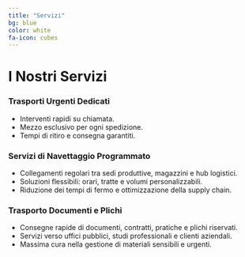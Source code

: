 ```yaml
---
title: "Servizi"
bg: blue
color: white
fa-icon: cubes
---
```


# I Nostri Servizi

### Trasporti Urgenti Dedicati
- Interventi rapidi su chiamata.
- Mezzo esclusivo per ogni spedizione.
- Tempi di ritiro e consegna garantiti.

### Servizi di Navettaggio Programmato
- Collegamenti regolari tra sedi produttive, magazzini e hub logistici.
- Soluzioni flessibili: orari, tratte e volumi personalizzabili.
- Riduzione dei tempi di fermo e ottimizzazione della supply chain.

### Trasporto Documenti e Plichi
- Consegne rapide di documenti, contratti, pratiche e plichi riservati.
- Servizi verso uffici pubblici, studi professionali e clienti aziendali.
- Massima cura nella gestione di materiali sensibili e urgenti.